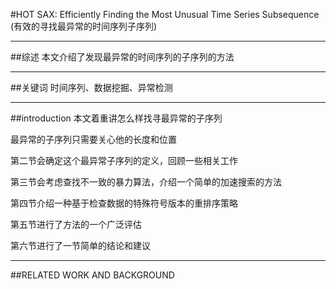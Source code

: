 #HOT SAX: Efficiently Finding the Most Unusual Time Series Subsequence (有效的寻找最异常的时间序列子序列)

---
##综述
本文介绍了发现最异常的时间序列的子序列的方法

---
##关键词
时间序列、数据挖掘、异常检测

---
##introduction
本文着重讲怎么样找寻最异常的子序列

最异常的子序列只需要关心他的长度和位置

第二节会确定这个最异常子序列的定义，回顾一些相关工作

第三节会考虑查找不一致的暴力算法，介绍一个简单的加速搜索的方法

第四节介绍一种基于检查数据的特殊符号版本的重排序策略

第五节进行了方法的一个广泛评估

第六节进行了一节简单的结论和建议

---
##RELATED WORK AND BACKGROUND
###

